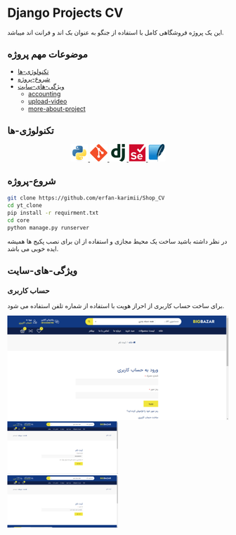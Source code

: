 # Django Projects CV

این یک پروژه فروشگاهی کامل با استفاده از جنگو به عنوان بک اند و فرانت اند میباشد.

##  موضوعات مهم پروژه
- [تکنولوژی-ها](#تکنولوژی-ها)
- [شروع-پروژه](#شروع-پروژه)
- [ویژگی-های-سایت](#ویژگی-های-سایت)
    - [accounting](#accounting)
    - [upload-video](#upload-video)
    - [more-about-project](#more-about-project)

## تکنولوژی-ها
<p align="center">
<a href="https://www.python.org" target="_blank"> <img src="./docs/python-original.svg" alt="python" width="40" height="40"/> </a>
<a href="https://git-scm.com/" target="_blank"> <img src="./docs/git-original.svg" alt="git" width="40" height="40"/> </a>
<a href="https://www.djangoproject.com/" target="_blank"> <img src="./docs/django-plain.svg" alt="django" width="40" height="40"/> </a>
<a href="https://www.selenium.dev/" target="_blank"> <img src="./docs/selenium-original.svg" alt="selenium" width="40" height="40"/> </a>
<a href="https://sqlite.org/index.html" target="_blank"> <img src="./docs/sqlite-original.svg" alt="sqlite" width="40" height="40"/> </a>
</p>

## شروع-پروژه
```bash
git clone https://github.com/erfan-karimii/Shop_CV
cd yt_clone
pip install -r requirment.txt
cd core
python manage.py runserver
```
در نظر داشته باشید ساخت یک محیط مجازی و استفاده از ان برای نصب پکیج ها همیشه ایده خوبی می باشد.

## ویژگی-های-سایت

### حساب کاربری
برای ساخت حساب کاربری از احراز هویت با استفاده از شماره تلفن استفاده می  شود.

<img src="./docs/login.png">

<img src="./docs/sign-up.png" style="max-width: 50%;">
<img src="./docs/sign-up-auth-code.png" style="max-width: 50%;">





